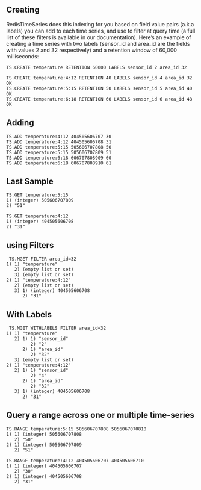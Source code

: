 ## Creating

RedisTimeSeries does this indexing for you based on field value pairs (a.k.a labels) you can add to each time series, and use to filter at query time (a full list of these filters is available in our documentation). Here’s an example of creating a time series with two labels (sensor_id and area_id are the fields with values 2 and 32 respectively) and a retention window of 60,000 milliseconds:

    TS.CREATE temperature RETENTION 60000 LABELS sensor_id 2 area_id 32

```
TS.CREATE temperature:4:12 RETENTION 40 LABELS sensor_id 4 area_id 32
OK
TS.CREATE temperature:5:15 RETENTION 50 LABELS sensor_id 5 area_id 40
OK
TS.CREATE temperature:6:18 RETENTION 60 LABELS sensor_id 6 area_id 48
OK
```


## Adding


```
TS.ADD temperature:4:12 404505606707 30
TS.ADD temperature:4:12 404505606708 31
TS.ADD temperature:5:15 505606707808 50
TS.ADD temperature:5:15 505606707809 51
TS.ADD temperature:6:18 606707808909 60
TS.ADD temperature:6:18 606707808910 61
```

## Last Sample

```
TS.GET temperature:5:15
1) (integer) 505606707809
2) "51"
```

```
TS.GET temperature:4:12
1) (integer) 404505606708
2) "31"
```

## using Filters

```
 TS.MGET FILTER area_id=32
1) 1) "temperature"
   2) (empty list or set)
   3) (empty list or set)
2) 1) "temperature:4:12"
   2) (empty list or set)
   3) 1) (integer) 404505606708
      2) "31"

```
## With Labels

```
 TS.MGET WITHLABELS FILTER area_id=32
1) 1) "temperature"
   2) 1) 1) "sensor_id"
         2) "2"
      2) 1) "area_id"
         2) "32"
   3) (empty list or set)
2) 1) "temperature:4:12"
   2) 1) 1) "sensor_id"
         2) "4"
      2) 1) "area_id"
         2) "32"
   3) 1) (integer) 404505606708
      2) "31"
 ```
 
 ## Query a range across one or multiple time-series


```
TS.RANGE temperature:5:15 505606707808 5056067070810
1) 1) (integer) 505606707808
   2) "50"
2) 1) (integer) 505606707809
   2) "51"

```

```
TS.RANGE temperature:4:12 404505606707 404505606710
1) 1) (integer) 404505606707
   2) "30"
2) 1) (integer) 404505606708
   2) "31"
```






